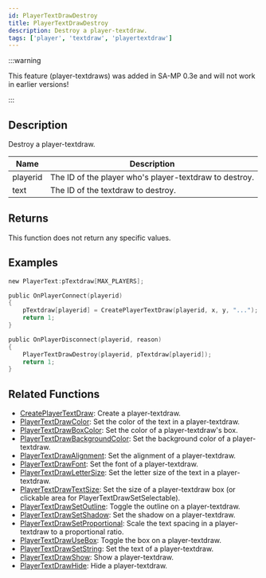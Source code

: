 ```yaml
---
id: PlayerTextDrawDestroy
title: PlayerTextDrawDestroy
description: Destroy a player-textdraw.
tags: ['player', 'textdraw', 'playertextdraw']
---
```


:::warning

This feature (player-textdraws) was added in SA-MP 0.3e and will not work in earlier versions!

:::

## Description

Destroy a player-textdraw.


| Name | Description |
|------|-------------|
|playerid | The ID of the player who's player-textdraw to destroy.|
|text | The ID of the textdraw to destroy.|


## Returns

This function does not return any specific values.


## Examples


```c
new PlayerText:pTextdraw[MAX_PLAYERS];

public OnPlayerConnect(playerid)
{
    pTextdraw[playerid] = CreatePlayerTextDraw(playerid, x, y, "...");
    return 1;
}

public OnPlayerDisconnect(playerid, reason)
{
    PlayerTextDrawDestroy(playerid, pTextdraw[playerid]);
    return 1;
}
```


## Related Functions


-  [CreatePlayerTextDraw](../functions/CreatePlayerTextDraw.md): Create a player-textdraw.
-  [PlayerTextDrawColor](../functions/PlayerTextDrawColor.md): Set the color of the text in a player-textdraw.
-  [PlayerTextDrawBoxColor](../functions/PlayerTextDrawBoxColor.md): Set the color of a player-textdraw's box.
-  [PlayerTextDrawBackgroundColor](../functions/PlayerTextDrawBackgroundColor.md): Set the background color of a player-textdraw.
-  [PlayerTextDrawAlignment](../functions/PlayerTextDrawAlignment.md): Set the alignment of a player-textdraw.
-  [PlayerTextDrawFont](../functions/PlayerTextDrawFont.md): Set the font of a player-textdraw.
-  [PlayerTextDrawLetterSize](../functions/PlayerTextDrawLetterSize.md): Set the letter size of the text in a player-textdraw.
-  [PlayerTextDrawTextSize](../functions/PlayerTextDrawTextSize.md): Set the size of a player-textdraw box (or clickable area for PlayerTextDrawSetSelectable).
-  [PlayerTextDrawSetOutline](../functions/PlayerTextDrawSetOutline.md): Toggle the outline on a player-textdraw.
-  [PlayerTextDrawSetShadow](../functions/PlayerTextDrawSetShadow.md): Set the shadow on a player-textdraw.
-  [PlayerTextDrawSetProportional](../functions/PlayerTextDrawSetProportional.md): Scale the text spacing in a player-textdraw to a proportional ratio.
-  [PlayerTextDrawUseBox](../functions/PlayerTextDrawUseBox.md): Toggle the box on a player-textdraw.
-  [PlayerTextDrawSetString](../functions/PlayerTextDrawSetString.md): Set the text of a player-textdraw.
-  [PlayerTextDrawShow](../functions/PlayerTextDrawShow.md): Show a player-textdraw.
-  [PlayerTextDrawHide](../functions/PlayerTextDrawHide.md): Hide a player-textdraw.